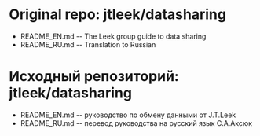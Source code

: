 # Original repo: jtleek/datasharing 

* README_EN.md -- The Leek group guide to data sharing    
* README_RU.md -- Translation to Russian


# Исходный репозиторий: jtleek/datasharing 

* README_EN.md -- руководство по обмену данными от J.T.Leek    
* README_RU.md -- перевод руководства на русский язык С.А.Аксюк   
